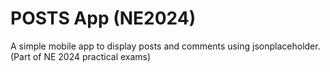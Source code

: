 # POSTS App (NE2024)
A simple mobile app to display posts and comments using jsonplaceholder. (Part of NE 2024 practical exams)
